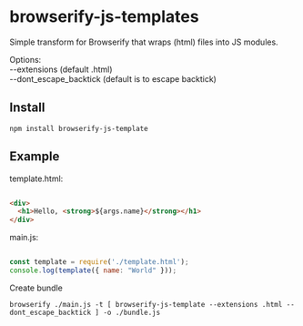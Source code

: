 browserify-js-templates
===============

Simple transform for Browserify that wraps (html) files into JS modules.

Options:  
--extensions (default .html)  
--dont_escape_backtick (default is to escape backtick)

## Install

    npm install browserify-js-template

## Example
template.html:
```html

<div>
  <h1>Hello, <strong>${args.name}</strong></h1>
</div>
```

main.js:
```javascript

const template = require('./template.html');
console.log(template({ name: "World" }));
```

Create bundle
```
browserify ./main.js -t [ browserify-js-template --extensions .html --dont_escape_backtick ] -o ./bundle.js
```

